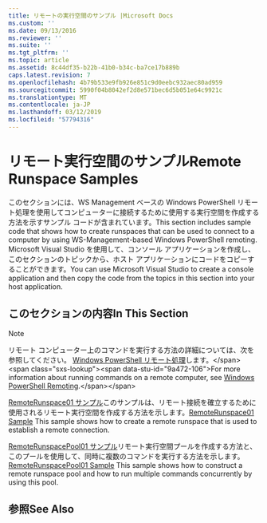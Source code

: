 ```yaml
---
title: リモートの実行空間のサンプル |Microsoft Docs
ms.custom: ''
ms.date: 09/13/2016
ms.reviewer: ''
ms.suite: ''
ms.tgt_pltfrm: ''
ms.topic: article
ms.assetid: 8c44df35-b22b-41b0-b34c-ba7ce17b889b
caps.latest.revision: 7
ms.openlocfilehash: 4b79b533e9fb926e851c9d0eebc932aec80ad959
ms.sourcegitcommit: 5990f04b8042ef2d8e571bec6d5b051e64c9921c
ms.translationtype: MT
ms.contentlocale: ja-JP
ms.lasthandoff: 03/12/2019
ms.locfileid: "57794316"
---
```

# <a name="remote-runspace-samples"></a><span data-ttu-id="9a472-102">リモート実行空間のサンプル</span><span class="sxs-lookup"><span data-stu-id="9a472-102">Remote Runspace Samples</span></span>

<span data-ttu-id="9a472-103">このセクションには、WS Management ベースの Windows PowerShell リモート処理を使用してコンピューターに接続するために使用する実行空間を作成する方法を示すサンプル コードが含まれています。</span><span class="sxs-lookup"><span data-stu-id="9a472-103">This section includes sample code that shows how to create runspaces that can be used to connect to a computer by using WS-Management-based Windows PowerShell remoting.</span></span> <span data-ttu-id="9a472-104">Microsoft Visual Studio を使用して、コンソール アプリケーションを作成し、このセクションのトピックから、ホスト アプリケーションにコードをコピーすることができます。</span><span class="sxs-lookup"><span data-stu-id="9a472-104">You can use Microsoft Visual Studio to create a console application and then copy the code from the topics in this section into your host application.</span></span>

## <a name="in-this-section"></a><span data-ttu-id="9a472-105">このセクションの内容</span><span class="sxs-lookup"><span data-stu-id="9a472-105">In This Section</span></span>

> [!NOTE]
> <span data-ttu-id="9a472-106">リモート コンピューター上のコマンドを実行する方法の詳細については、次を参照してください。 [Windows PowerShell リモート処理](https://msdn.microsoft.com/en-us/library/ee706563(v=vs.85).aspx)します。</span><span class="sxs-lookup"><span data-stu-id="9a472-106">For more information about running commands on a remote computer, see [Windows PowerShell Remoting](https://msdn.microsoft.com/en-us/library/ee706563(v=vs.85).aspx).</span></span>

 <span data-ttu-id="9a472-107">[RemoteRunspace01 サンプル](./remoterunspace01-sample.md)このサンプルは、リモート接続を確立するために使用されるリモート実行空間を作成する方法を示します。</span><span class="sxs-lookup"><span data-stu-id="9a472-107">[RemoteRunspace01 Sample](./remoterunspace01-sample.md) This sample shows how to create a remote runspace that is used to establish a remote connection.</span></span>

 <span data-ttu-id="9a472-108">[RemoteRunspacePool01 サンプル](./remoterunspacepool01-sample.md)リモート実行空間プールを作成する方法と、このプールを使用して、同時に複数のコマンドを実行する方法を示します。</span><span class="sxs-lookup"><span data-stu-id="9a472-108">[RemoteRunspacePool01 Sample](./remoterunspacepool01-sample.md) This sample shows how to construct a remote runspace pool and how to run multiple commands concurrently by using this pool.</span></span>

## <a name="see-also"></a><span data-ttu-id="9a472-109">参照</span><span class="sxs-lookup"><span data-stu-id="9a472-109">See Also</span></span>
